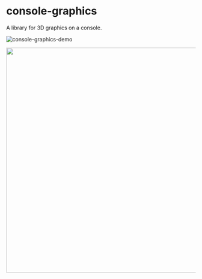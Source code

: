 # console-graphics
A library for 3D graphics on a console.

![console-graphics-demo](https://user-images.githubusercontent.com/41294252/134788068-afa2286b-c45b-4778-9015-74d965677089.gif)

<img src="https://user-images.githubusercontent.com/41294252/134788224-e68d4c01-19ca-4f74-b227-bc95bd4449b2.png" width="600" />
